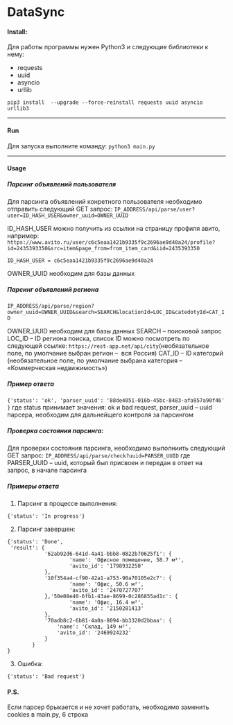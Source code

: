 # DataSync
#### Install:
Для работы программы нужен Python3 и следующие библиотеки к нему:
- requests
- uuid
- asyncio
- urllib

`pip3 install  --upgrade --force-reinstall requests uuid asyncio urllib3`

------------



#### Run
Для запуска выполните команду:
`python3 main.py`

------------



#### Usage
##### Парсинг объявлений пользователя
Для парсинга объявлений конретного пользователя необходимо отправить следующий GET запрос:
`IP_ADDRESS/api/parse/user?user=ID_HASH_USER&owner_uuid=OWNER_UUID`

ID_HASH_USER можно получить из ссылки на страницу профиля авито, например:
`https://www.avito.ru/user/c6c5eaa1421b9335f9c2696ae9d40a24/profile?id=2435393350&src=item&page_from=from_item_card&iid=2435393350`

`ID_HASH_USER = c6c5eaa1421b9335f9c2696ae9d40a24`

OWNER_UUID необходим для базы данных

##### Парсинг объявлений региона

`IP_ADDRESS/api/parse/region?owner_uuid=OWNER_UUID&search=SEARCH&locationId=LOC_ID&catedotyId=CAT_ID`

OWNER_UUID необходим для базы данных
SEARCH – поисковой запрос
LOC_ID – ID региона поиска, список ID можно посмотреть по следующей ссылке: `https://rest-app.net/api/city`(необязательное поле, по умолчание выбран регион –  вся Россия)
CAT_ID – ID категорий (необязательное поле, по умолчание выбрана категория – «Коммерческая недвижимость»)

##### Пример ответа
`{'status': 'ok', 'parser_uuid': '88de4051-016b-45bc-8483-afa957a90f46'
}`
где status принимает значения: ok и bad request,
parser_uuid – uuid парсера, необходим для дальнейщего контроля за парсингом

##### Проверка состояния парсинга:
Для проверки состояния парсинга, необходимо выполниить следующий GET запрос:
`IP_ADDRESS/api/parse/check?uuid=PARSER_UUID`
где PARSER_UUID – uuid, который был присвоен и передан в ответ на запрос, в начале парсинга

##### Примеры ответа
1. Парсинг в процессе выполнения:
```
{'status': 'In progress'}
```
2. Парсинг завершен:
```
{'status': 'Done',
 'result': {
        	'62ab92d6-641d-4a41-bbb8-0822b70625f1': {
        			'name': 'Офисное помещение, 58.7 м²', 
        			'avito_id': '1798932250'
        	},
        	'10f354a4-cf90-42a1-a753-90a70105e2c7': {
        			'name': 'Офис, 50.6 м²',
        			'avito_id': '2470727707'
        	},'50e08e40-6fb1-43ae-8699-0c286855ad1c': {
        			'name': 'Офис, 16.4 м²',
        			'avito_id': '2150281413'
        	},
        	'70adb8c2-6b81-4a0a-8094-bb3320d2bbaa': {
        		'name': 'Склад, 149 м²',
        		'avito_id': '2469924232'
        	}
        }
}
```
3. Ошибка:
```
{'status': 'Bad request'}
```

#### P.S.
Если парсер брыкается и не хочет работать, необходимо заменить cookies в main.py, 6 строка

